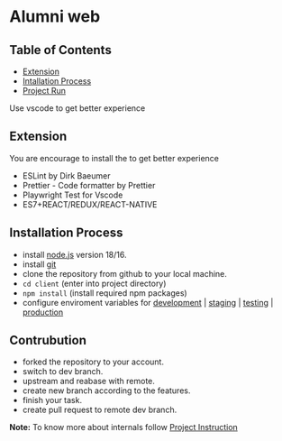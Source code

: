 # Alumni web

## Table of Contents

- [Extension](#extension)
- [Intallation Process](#installation-process)
- [Project Run](./client/README.md#run-command)

Use vscode to get better experience

## Extension

You are encourage to install the to get better experience

- ESLint by Dirk Baeumer
- Prettier - Code formatter by Prettier
- Playwright Test for Vscode
- ES7+REACT/REDUX/REACT-NATIVE

## Installation Process

- install [node.js](https://nodejs.org/en/download) version 18/16.
- install [git](https://git-scm.com/)
- clone the repository from github to your local machine.
- `cd client` (enter into project directory)
- `npm install` (install required npm packages)
- configure enviroment variables for [development](./client/.env.development) | [staging](./client/.env.staging) | [testing](./client/.env.testing) | [production](./client/.env.production)

## Contrubution

- forked the repository to your account.
- switch to dev branch.
- upstream and reabase with remote.
- create new branch according to the features.
- finish your task.
- create pull request to remote dev branch.

**Note:** To know more about internals follow [Project Instruction](./client/README.md)

